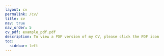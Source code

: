 ```yaml
---
layout: cv
permalink: /cv/
title: cv
nav: true
nav_order: 5
cv_pdf: example_pdf.pdf
description: To view a PDF version of my CV, please click the PDF icon on the right 👉
toc:
  sidebar: left
---
```

